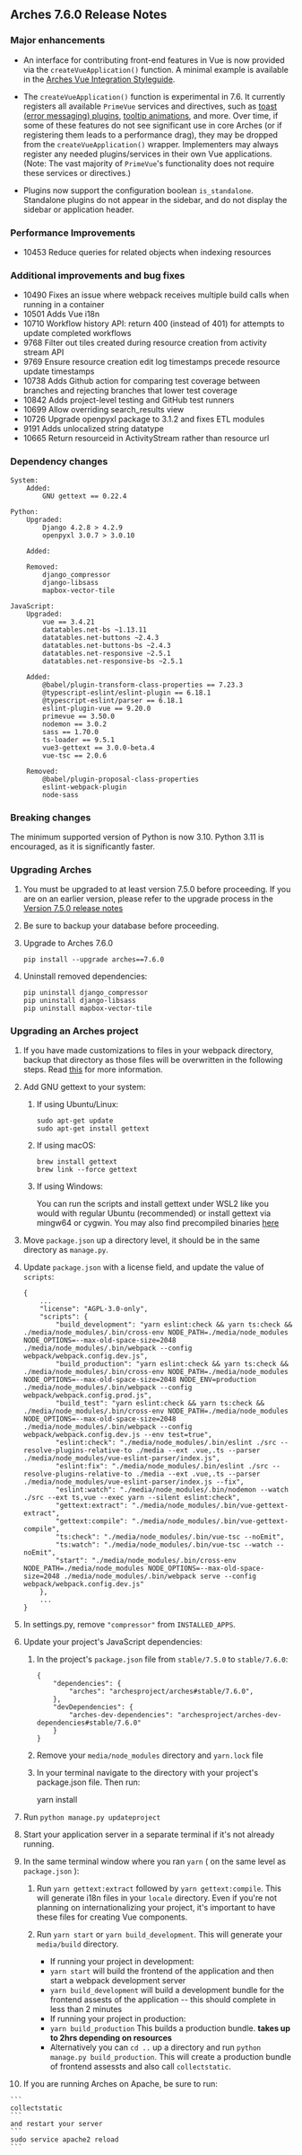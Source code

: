 Arches 7.6.0 Release Notes
--------------------------

### Major enhancements

- An interface for contributing front-end features in Vue is now provided via the ``createVueApplication()`` function. A minimal example is available in the [Arches Vue Integration Styleguide](https://github.com/archesproject/arches-docs/blob/master/docs/developing/vue/arches-vue-integration.md).

- The ``createVueApplication()`` function is experimental in 7.6. It currently registers all available ``PrimeVue`` services and directives, such as [toast (error messaging) plugins](https://primevue.org/toast/), [tooltip animations](https://primevue.org/tooltip/), and more. Over time, if some of these features do not see significant use in core Arches (or if registering them leads to a performance drag), they may be dropped from the ``createVueApplication()`` wrapper. Implementers may always register any needed plugins/services in their own Vue applications. (Note: The vast majority of ``PrimeVue``'s functionality does not require these services or directives.)

- Plugins now support the configuration boolean `is_standalone`. Standalone plugins do not appear in the sidebar, and do not display the sidebar or application header.

### Performance Improvements
- 10453 Reduce queries for related objects when indexing resources

### Additional improvements and bug fixes
- 10490 Fixes an issue where webpack receives multiple build calls when running in a container
- 10501 Adds Vue i18n
- 10710 Workflow history API: return 400 (instead of 401) for attempts to update completed workflows
- 9768 Filter out tiles created during resource creation from activity stream API
- 9769 Ensure resource creation edit log timestamps precede resource update timestamps
- 10738 Adds Github action for comparing test coverage between branches and rejecting branches that lower test coverage
- 10842 Adds project-level testing and GitHub test runners
- 10699 Allow overriding search_results view
- 10726 Upgrade openpyxl package to 3.1.2 and fixes ETL modules
- 9191 Adds unlocalized string datatype
- 10665 Return resourceid in ActivityStream rather than resource url

### Dependency changes
```
System:
    Added:
        GNU gettext == 0.22.4

Python:
    Upgraded:
        Django 4.2.8 > 4.2.9
        openpyxl 3.0.7 > 3.0.10

    Added:

    Removed:
        django_compressor
        django-libsass
        mapbox-vector-tile

JavaScript:
    Upgraded:
        vue == 3.4.21
        datatables.net-bs ~1.13.11
        datatables.net-buttons ~2.4.3
        datatables.net-buttons-bs ~2.4.3
        datatables.net-responsive ~2.5.1
        datatables.net-responsive-bs ~2.5.1

    Added:
        @babel/plugin-transform-class-properties == 7.23.3
        @typescript-eslint/eslint-plugin == 6.18.1
        @typescript-eslint/parser == 6.18.1
        eslint-plugin-vue == 9.20.0
        primevue == 3.50.0
        nodemon == 3.0.2
        sass == 1.70.0
        ts-loader == 9.5.1
        vue3-gettext == 3.0.0-beta.4
        vue-tsc == 2.0.6
    
    Removed:
        @babel/plugin-proposal-class-properties
        eslint-webpack-plugin
        node-sass
```

### Breaking changes

The minimum supported version of Python is now 3.10. Python 3.11 is encouraged, as it is significantly faster.

### Upgrading Arches

1. You must be upgraded to at least version 7.5.0 before proceeding. If you are on an earlier version, please refer to the upgrade process in the [Version 7.5.0 release notes](https://github.com/archesproject/arches/blob/dev/7.5.x/releases/7.5.0.md)

2. Be sure to backup your database before proceeding.

3. Upgrade to Arches 7.6.0
    ```
    pip install --upgrade arches==7.6.0
    ```

4. Uninstall removed dependencies:
    ```
    pip uninstall django_compressor
    pip uninstall django-libsass
    pip uninstall mapbox-vector-tile
    ```

### Upgrading an Arches project


1. If you have made customizations to files in your webpack directory, backup that directory as those files will be overwritten in the following steps. Read [this](https://github.com/archesproject/arches/blob/dev/7.6.x/arches/webpack/README.md) for more information.

2. Add GNU gettext to your system:
    1.  If using Ubuntu/Linux:
        ```
        sudo apt-get update
        sudo apt-get install gettext
        ```

    2.  If using macOS:
        ```
        brew install gettext
        brew link --force gettext
        ```

    3.  If using Windows:

         You can run the scripts and install gettext under WSL2 like you would with regular Ubuntu (recommended) or install gettext via mingw64 or cygwin. 
         You may also find precompiled binaries [here](https://mlocati.github.io/articles/gettext-iconv-windows.html)

3. Move `package.json` up a directory level, it should be in the same directory as `manage.py`.

4. Update `package.json` with a license field, and update the value of `scripts`:
    ```
    {
        ...
        "license": "AGPL-3.0-only",
        "scripts": {
            "build_development": "yarn eslint:check && yarn ts:check && ./media/node_modules/.bin/cross-env NODE_PATH=./media/node_modules NODE_OPTIONS=--max-old-space-size=2048 ./media/node_modules/.bin/webpack --config webpack/webpack.config.dev.js",
            "build_production": "yarn eslint:check && yarn ts:check && ./media/node_modules/.bin/cross-env NODE_PATH=./media/node_modules NODE_OPTIONS=--max-old-space-size=2048 NODE_ENV=production ./media/node_modules/.bin/webpack --config webpack/webpack.config.prod.js",
            "build_test": "yarn eslint:check && yarn ts:check && ./media/node_modules/.bin/cross-env NODE_PATH=./media/node_modules NODE_OPTIONS=--max-old-space-size=2048 ./media/node_modules/.bin/webpack --config webpack/webpack.config.dev.js --env test=true",
            "eslint:check": "./media/node_modules/.bin/eslint ./src --resolve-plugins-relative-to ./media --ext .vue,.ts --parser ./media/node_modules/vue-eslint-parser/index.js",
            "eslint:fix": "./media/node_modules/.bin/eslint ./src --resolve-plugins-relative-to ./media --ext .vue,.ts --parser ./media/node_modules/vue-eslint-parser/index.js --fix",
            "eslint:watch": "./media/node_modules/.bin/nodemon --watch ./src --ext ts,vue --exec yarn --silent eslint:check",
            "gettext:extract": "./media/node_modules/.bin/vue-gettext-extract",
            "gettext:compile": "./media/node_modules/.bin/vue-gettext-compile",
            "ts:check": "./media/node_modules/.bin/vue-tsc --noEmit",
            "ts:watch": "./media/node_modules/.bin/vue-tsc --watch --noEmit",
            "start": "./media/node_modules/.bin/cross-env NODE_PATH=./media/node_modules NODE_OPTIONS=--max-old-space-size=2048 ./media/node_modules/.bin/webpack serve --config webpack/webpack.config.dev.js"
        },
        ...
    }
    ```

5. In settings.py, remove `"compressor"` from `INSTALLED_APPS`.

6. Update your project's JavaScript dependencies:

    1.  In the project's `package.json` file from `stable/7.5.0` to `stable/7.6.0`:
        ```    
        {
            "dependencies": {
                "arches": "archesproject/arches#stable/7.6.0",
            },
            "devDependencies": {
                "arches-dev-dependencies": "archesproject/arches-dev-dependencies#stable/7.6.0"
            }
        }
        ```

    2. Remove your `media/node_modules` directory and `yarn.lock` file

    3. In your terminal navigate to the directory with your project's package.json file. Then run:

        yarn install

7. Run `python manage.py updateproject`
        
8. Start your application server in a separate terminal if it's not already running.

9.  In the same terminal window where you ran `yarn` ( on the same level as `package.json` ):

    1.  Run `yarn gettext:extract` followed by `yarn gettext:compile`. This will generate i18n files in your `locale` directory. Even if you're
        not planning on internationalizing your project, it's important to have these files for creating Vue components.

    2.  Run `yarn start` or `yarn build_development`. This will generate your `media/build` directory.
        - If running your project in development:
        -  `yarn start` will build the frontend of the application and then start a webpack development server
        - `yarn build_development` will build a development bundle for the frontend assests of the application -- this should complete in less than 2 minutes
        - If running your project in production:
        - `yarn build_production` This builds a production bundle. **takes up to 2hrs depending on resources**
        - Alternatively you can `cd ..` up a directory and run `python manage.py build_production`. This will create a production bundle of frontend assessts and also call `collectstatic`.

10.  If you are running Arches on Apache, be sure to run:

    ```
    collectstatic
    ```
    and restart your server
    ```
    sudo service apache2 reload
    ```

